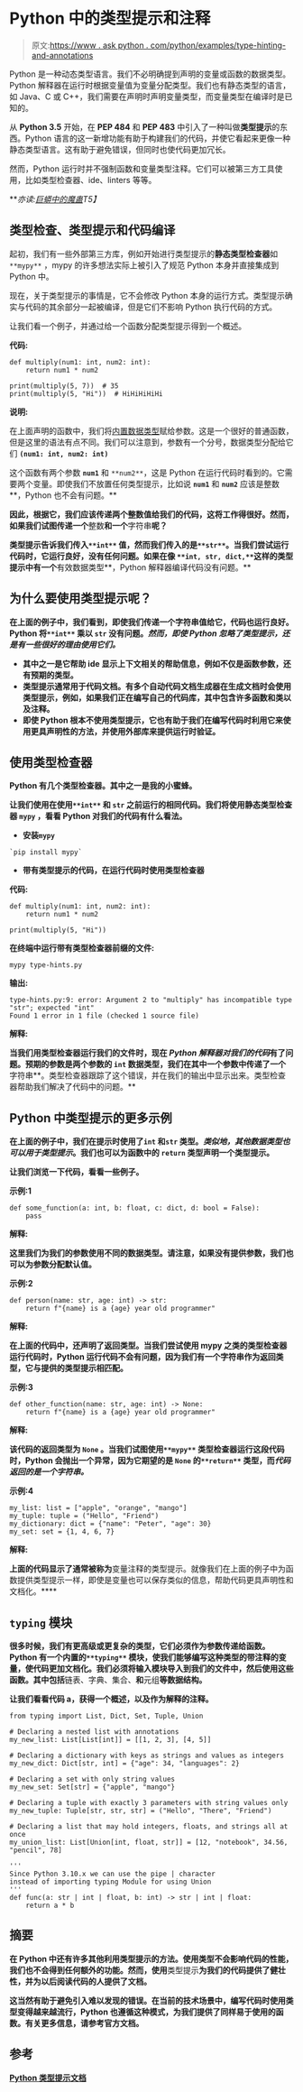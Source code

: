 # Python 中的类型提示和注释

> 原文:[https://www . ask python . com/python/examples/type-hinting-and-annotations](https://www.askpython.com/python/examples/type-hinting-and-annotations)

Python 是一种动态类型语言。我们不必明确提到声明的变量或函数的数据类型。Python 解释器在运行时根据变量值为变量分配类型。我们也有静态类型的语言，如 Java、C 或 C++，我们需要在声明时声明变量类型，而变量类型在编译时是已知的。

从 **Python 3.5** 开始，在 **PEP 484** 和 **PEP 483** 中引入了一种叫做**类型提示**的东西。Python 语言的这一新增功能有助于构建我们的代码，并使它看起来更像一种静态类型语言。这有助于避免错误，但同时也使代码更加冗长。

然而，Python 运行时并不强制函数和变量类型注释。它们可以被第三方工具使用，比如类型检查器、ide、linters 等等。

***亦读:[巨蟒中的魔蛊](https://www.askpython.com/python/oops/magic-methods)*T5】**

## 类型检查、类型提示和代码编译

起初，我们有一些外部第三方库，例如开始进行类型提示的**静态类型检查器**如 `**mypy**` ，mypy 的许多想法实际上被引入了规范 Python 本身并直接集成到 Python 中。

现在，关于类型提示的事情是，它不会修改 Python 本身的运行方式。类型提示确实与代码的其余部分一起被编译，但是它们不影响 Python 执行代码的方式。

让我们看一个例子，并通过给一个函数分配类型提示得到一个概述。

**代码:**

```
def multiply(num1: int, num2: int):
    return num1 * num2

print(multiply(5, 7))  # 35
print(multiply(5, "Hi"))  # HiHiHiHiHi

```

**说明:**

在上面声明的函数中，我们将[内置数据类型](https://www.askpython.com/python/built-in-methods/python-built-in-functions-brief-overview)赋给参数。这是一个很好的普通函数，但是这里的语法有点不同。我们可以注意到，参数有一个分号，数据类型分配给它们 **`(num1: int, num2: int)`**

这个函数有两个参数 **`num1`** 和 `**num2**`，这是 Python 在运行代码时看到的。它需要两个变量。即使我们不放置任何类型提示，比如说 **`num1`** 和 **`num2`** 应该是整数**，Python 也不会有问题。**

**因此，根据它，我们应该传递两个整数值给我们的代码，这将工作得很好。然而，如果我们试图传递一个**整数**和一个**字符串**呢？**

**类型提示告诉我们传入`**int**` 值，然而我们传入的是`**str**`。当我们尝试运行代码时，它运行良好，没有任何问题。如果在像 `**int, str, dict,**`这样的类型提示中有一个**有效数据类型**，Python 解释器编译代码没有问题。**

## **为什么要使用类型提示呢？**

**在上面的例子中，我们看到，即使我们传递一个字符串值给它，代码也运行良好。Python 将`**int**` 乘以 **`str`** 没有问题。*然而，即使 Python 忽略了类型提示，还是有一些很好的理由使用它们。***

*   **其中之一是它帮助 ide 显示上下文相关的帮助信息，例如不仅是函数参数，还有预期的类型。**
*   **类型提示通常用于代码文档。有多个自动代码文档生成器在生成文档时会使用类型提示，例如，如果我们正在编写自己的代码库，其中包含许多函数和类以及注释。**
*   **即使 Python 根本不使用类型提示，它也有助于我们在编写代码时利用它来使用更具声明性的方法，并使用外部库来提供运行时验证。**

## **使用类型检查器**

**Python 有几个类型检查器。其中之一是我的小蜜蜂。**

**让我们使用在使用`**int**` 和 **`str`** 之前运行的相同代码。我们将使用静态类型检查器 **`mypy`** ，看看 Python 对我们的代码有什么看法。**

*   **安装`mypy`**

```
`pip install mypy`
```

*   **带有类型提示的代码，在运行代码时使用类型检查器**

**代码:**

```
def multiply(num1: int, num2: int):
    return num1 * num2

print(multiply(5, "Hi")) 
```

**在终端中运行带有类型检查器前缀的文件:**

```
mypy type-hints.py 
```

**输出:**

```
type-hints.py:9: error: Argument 2 to "multiply" has incompatible type "str"; expected "int"
Found 1 error in 1 file (checked 1 source file) 
```

**解释:**

**当我们用类型检查器运行我们的文件时，现在 *Python 解释器对我们的代码*有了问题。预期的参数是两个参数的 **`int`** 数据类型，我们在其中一个参数中传递了一个**字符串**。类型检查器跟踪了这个错误，并在我们的输出中显示出来。类型检查器帮助我们解决了代码中的问题。**

## **Python 中类型提示的更多示例**

**在上面的例子中，我们在提示时使用了`int` 和`str` 类型。*类似地，其他数据类型也可以用于类型提示*。我们也可以为函数中的 **`return` 类型**声明一个类型提示。**

**让我们浏览一下代码，看看一些例子。**

**示例:1**

```
def some_function(a: int, b: float, c: dict, d: bool = False):
    pass 
```

**解释:**

**这里我们为我们的参数使用不同的数据类型。请注意，如果没有提供参数，我们也可以为参数分配默认值。**

**示例:2**

```
def person(name: str, age: int) -> str:
    return f"{name} is a {age} year old programmer" 
```

**解释:**

**在上面的代码中，还声明了返回类型。当我们尝试使用 mypy 之类的类型检查器运行代码时，Python 运行代码不会有问题，因为我们有一个字符串作为返回类型，它与提供的类型提示相匹配。**

**示例:3**

```
def other_function(name: str, age: int) -> None:
    return f"{name} is a {age} year old programmer" 
```

**解释:**

**该代码的返回类型为 **`None`** 。当我们试图使用`**mypy**` 类型检查器运行这段代码时，Python 会抛出一个异常，因为它期望的是 **`None`** 的`**return**` 类型，而*代码返回的是一个字符串。***

**示例:4**

```
my_list: list = ["apple", "orange", "mango"]
my_tuple: tuple = ("Hello", "Friend")
my_dictionary: dict = {"name": "Peter", "age": 30}
my_set: set = {1, 4, 6, 7} 
```

**解释:**

**上面的代码显示了通常被称为**变量注释的类型提示。就像我们在上面的例子中为函数提供类型提示一样，即使是变量也可以保存类似的信息，帮助代码更具声明性和文档化。****

## ****`typing`** 模块**

**很多时候，我们有更高级或更复杂的类型，它们必须作为参数传递给函数。Python 有一个内置的`**typing**` **模块**，使我们能够编写这种类型的带注释的变量，使代码更加文档化。我们必须将输入模块导入到我们的文件中，然后使用这些函数。其中包括**链表、字典、集合、**和**元组**等数据结构。**

**让我们看看代码 a，获得一个概述，以及作为解释的注释。**

```
from typing import List, Dict, Set, Tuple, Union

# Declaring a nested list with annotations
my_new_list: List[List[int]] = [[1, 2, 3], [4, 5]]

# Declaring a dictionary with keys as strings and values as integers
my_new_dict: Dict[str, int] = {"age": 34, "languages": 2}

# Declaring a set with only string values
my_new_set: Set[str] = {"apple", "mango"}	

# Declaring a tuple with exactly 3 parameters with string values only
my_new_tuple: Tuple[str, str, str] = ("Hello", "There", "Friend")

# Declaring a list that may hold integers, floats, and strings all at once
my_union_list: List[Union[int, float, str]] = [12, "notebook", 34.56, "pencil", 78]

'''
Since Python 3.10.x we can use the pipe | character 
instead of importing typing Module for using Union
'''
def func(a: str | int | float, b: int) -> str | int | float:
    return a * b 
```

## **摘要**

**在 Python 中还有许多其他利用类型提示的方法。使用类型不会影响代码的性能，我们也不会得到任何额外的功能。然而，使用**类型提示**为我们的代码提供了健壮性，并为以后阅读代码的人提供了文档。**

**这当然有助于避免引入难以发现的错误。在当前的技术场景中，编写代码时使用类型变得越来越流行，Python 也遵循这种模式，为我们提供了同样易于使用的函数。有关更多信息，请参考官方文档。**

## **参考**

**[Python 类型提示文档](https://docs.python.org/3/library/typing.html)**